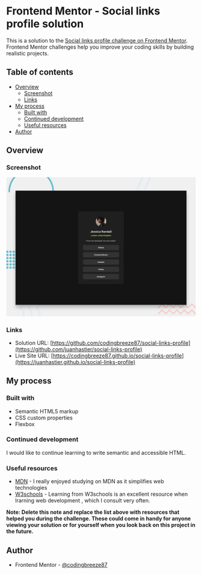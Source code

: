 # Frontend Mentor - Social links profile solution

This is a solution to the [Social links profile challenge on Frontend Mentor](https://www.frontendmentor.io/challenges/social-links-profile-UG32l9m6dQ). Frontend Mentor challenges help you improve your coding skills by building realistic projects.

## Table of contents

- [Overview](#overview)
  - [Screenshot](#screenshot)
  - [Links](#links)
- [My process](#my-process)
  - [Built with](#built-with)
  - [Continued development](#continued-development)
  - [Useful resources](#useful-resources)
- [Author](#author)

## Overview

### Screenshot

![](./preview.jpg)

### Links

- Solution URL: [https://github.com/codingbreeze87/social-links-profile](https://github.com/juanhastier/social-links-profile)
- Live Site URL: [https://codingbreeze87.github.io/social-links-profile](https://juanhastier.github.io/social-links-profile)

## My process

### Built with

- Semantic HTML5 markup
- CSS custom properties
- Flexbox

### Continued development

I would like to continue learning to write semantic and accessible HTML.

### Useful resources

- [MDN](https://developer.mozilla.org/en-US/) - I really enjoyed studying on MDN as it simplifies web technologies
- [W3schools](https://www.w3schools.com) - Learning from W3schools is an excellent resource when lrarning web development , which I consult very often.

**Note: Delete this note and replace the list above with resources that helped you during the challenge. These could come in handy for anyone viewing your solution or for yourself when you look back on this project in the future.**

## Author

- Frontend Mentor - [@codingbreeze87](https://www.frontendmentor.io/profile/codingbreeze87)
